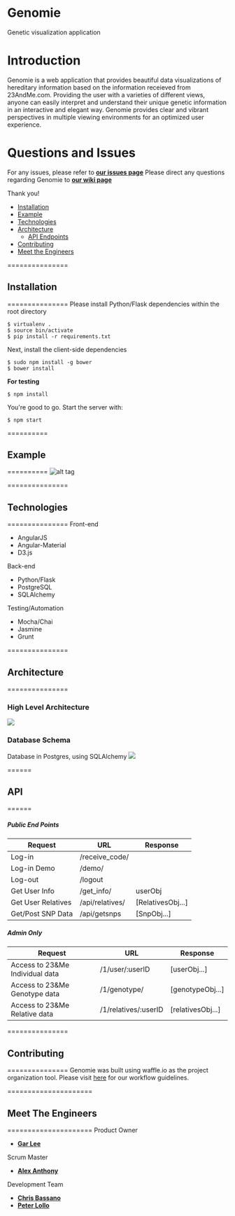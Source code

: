 # Genomie
Genetic visualization application

# Introduction 

Genomie is a web application that provides beautiful data visualizations of hereditary information based on the information receieved from 23AndMe.com. Providing the user with a varieties of different views, anyone can easily interpret and understand their unique genetic information in an interactive and elegant way. Genomie provides clear and vibrant perspectives in multiple viewing environments for an optimized user experience. 

# Questions and Issues
For any issues, please refer to [**our issues page**](https://github.com/ThunderousFigs/Genomes/issues)
Please direct any questions regarding Genomie to [**our wiki page**](https://github.com/ThunderousFigs/Genomes/wiki)

Thank you!

  - [Installation](#installation)
  - [Example](#example)
  - [Technologies](#technologies)
  - [Architecture](#architecture)
  	- [API Endpoints](#api)
  - [Contributing](#contributing)
  - [Meet the Engineers](#meet-the-engineers)

===============
## Installation
===============
Please install Python/Flask dependencies within the root directory
```
$ virtualenv .
$ source bin/activate
$ pip install -r requirements.txt
```

Next, install the client-side dependencies
```
$ sudo npm install -g bower
$ bower install
```
**For testing**
```
$ npm install
```

You're good to go. Start the server with:
```
$ npm start
```

==========
## Example
==========
![alt tag](http://i68.tinypic.com/2d1nwi9.jpg)

===============
## Technologies
===============
Front-end
- AngularJS 
- Angular-Material
- D3.js

Back-end
- Python/Flask
- PostgreSQL
- SQLAlchemy

Testing/Automation
- Mocha/Chai
- Jasmine
- Grunt

===============
## Architecture
===============
### High Level Architecture
![](http://i64.tinypic.com/2zpp661.png)

### Database Schema
Database in Postgres, using SQLAlchemy
![](http://i68.tinypic.com/23i6plz.jpg)

======
## API
======
##### Public End Points
|Request|URL|Response|
|---|---|---|
|Log-in|/receive_code/|   |
|Log-in Demo|/demo/|   |
|Log-out|/logout|   |
|Get User Info|/get_info/|userObj|
|Get User Relatives|/api/relatives/|[RelativesObj...]|
|Get/Post SNP Data|/api/getsnps|[SnpObj...]|

##### Admin Only
|Request|URL|Response|
|---|---|---|
|Access to 23&Me Individual data|/1/user/:userID|[userObj...]|
|Access to 23&Me Genotype data|/1/genotype/|[genotypeObj...]|
|Access to 23&Me Relative data|/1/relatives/:userID|[relativesObj...]|

===============
## Contributing
===============
Genomie was built using waffle.io as the project organization tool.
Please visit [here](gitflow.md) for our workflow guidelines.

=====================
## Meet The Engineers
=====================
Product Owner 
- [**Gar Lee**](https://github.com/LeeGar)

Scrum Master 
- [**Alex Anthony**](https://github.com/alexanthony813)

Development Team 
- [**Chris Bassano**](https://github.com/christo4b)
- [**Peter Lollo**](https://github.com/Peterlollo)


